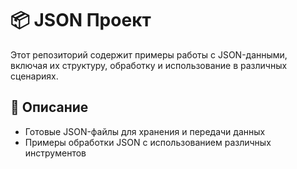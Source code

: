# 📦 JSON Проект

Этот репозиторий содержит примеры работы с JSON-данными, включая их структуру, обработку и использование в различных сценариях.

## 📌 Описание

- Готовые JSON-файлы для хранения и передачи данных  
- Примеры обработки JSON с использованием различных инструментов  
